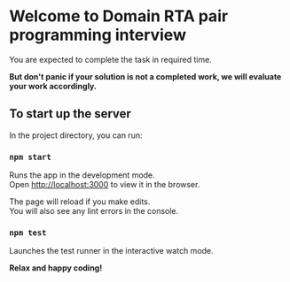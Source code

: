 # Welcome to Domain RTA pair programming interview

You are expected to complete the task in required time.

**But don't panic if your solution is not a completed work, we will evaluate your work accordingly.**

## To start up the server

In the project directory, you can run:

### `npm start`

Runs the app in the development mode.\
Open [http://localhost:3000](http://localhost:3000) to view it in the browser.

The page will reload if you make edits.\
You will also see any lint errors in the console.

### `npm test`

Launches the test runner in the interactive watch mode.

**Relax and happy coding!**
